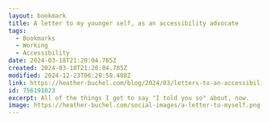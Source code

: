 ```yaml
---
layout: bookmark
title: A letter to my younger self, as an accessibility advocate
tags:
  - Bookmarks
  - Working
  - Accessibility
date: 2024-03-18T21:20:04.785Z
created: 2024-03-18T21:20:04.785Z
modified: 2024-12-23T06:28:58.408Z
link: https://heather-buchel.com/blog/2024/03/letters-to-an-accessibility-advocate/
id: 756191023
excerpt: All of the things I get to say "I told you so" about, now.
image: https://heather-buchel.com/social-images/a-letter-to-myself.png
---
```

